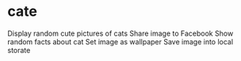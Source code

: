 # cate

Display random cute pictures of cats
Share image to Facebook
Show random facts about cat
Set image as wallpaper
Save image into local storate
